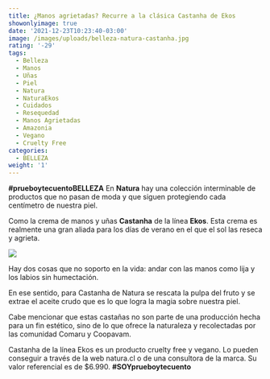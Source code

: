 ```yaml
---
title: ¿Manos agrietadas? Recurre a la clásica Castanha de Ekos
showonlyimage: true
date: '2021-12-23T10:23:40-03:00'
image: /images/uploads/belleza-natura-castanha.jpg
rating: '-29'
tags:
  - Belleza
  - Manos
  - Uñas
  - Piel
  - Natura
  - NaturaEkos
  - Cuidados
  - Resequedad
  - Manos Agrietadas
  - Amazonia
  - Vegano
  - Cruelty Free
categories:
  - BELLEZA
weight: '1'
---
```

**\#prueboytecuentoBELLEZA** En **Natura** hay una colección interminable de productos que no pasan de moda y que siguen protegiendo cada centímetro de nuestra piel.

<!--more-->

Como la crema de manos y uñas **Castanha** de la línea **Ekos**. Esta crema es realmente una gran aliada para los días de verano en el que el sol las reseca y agrieta.



![](/images/uploads/belleza-natura-castanha.jpg)

Hay dos cosas que no soporto en la vida: andar con las manos como lija y los labios sin humectación. 



En ese sentido, para Castanha de Natura se rescata la pulpa del fruto y se extrae el aceite crudo que es lo que logra la magia sobre nuestra piel.



Cabe mencionar que estas castañas no son parte de una producción hecha para un fin estético, sino de lo que ofrece la naturaleza y recolectadas por las comunidad Comaru y Coopavam.



Castanha de la línea Ekos es un producto cruelty free y vegano. Lo pueden conseguir a través de la web natura.cl o de una consultora de la marca. Su valor referencial es de $6.990. **\#SOYprueboytecuento**
